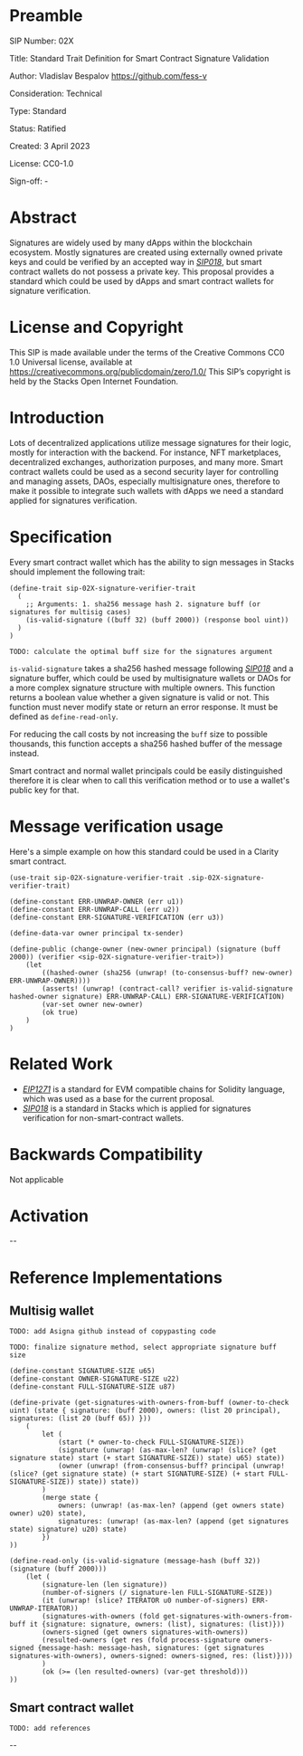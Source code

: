 # Preamble

SIP Number: 02X

Title: Standard Trait Definition for Smart Contract Signature Validation

Author: Vladislav Bespalov <https://github.com/fess-v>

Consideration: Technical

Type: Standard

Status: Ratified

Created: 3 April 2023

License: CC0-1.0

Sign-off: -

# Abstract


Signatures are widely used by many dApps within the blockchain ecosystem.
Mostly signatures are created using externally owned private keys and could be verified by an accepted way in
_[SIP018](https://github.com/stacksgov/sips/blob/main/sips/sip-018/sip-018-signed-structured-data.md)_, but smart contract wallets do not possess a private key.
This proposal provides a standard which could be used by dApps and smart contract wallets for signature verification.


# License and Copyright

This SIP is made available under the terms of the Creative Commons CC0 1.0 Universal license, available at https://creativecommons.org/publicdomain/zero/1.0/
This SIP’s copyright is held by the Stacks Open Internet Foundation.

# Introduction

Lots of decentralized applications utilize message signatures for their logic, mostly for interaction with the backend. For instance, NFT marketplaces, decentralized exchanges, authorization purposes, and many more.
Smart contract wallets could be used as a second security layer for controlling and managing assets, DAOs, especially multisignature ones, therefore to make it possible to integrate such wallets with dApps we need a standard applied for signatures verification.


# Specification

Every smart contract wallet which has the ability to sign messages in Stacks should implement the following trait:

```
(define-trait sip-02X-signature-verifier-trait
  (
    ;; Arguments: 1. sha256 message hash 2. signature buff (or signatures for multisig cases)
    (is-valid-signature ((buff 32) (buff 2000)) (response bool uint))
  )
)
```
`TODO: calculate the optimal buff size for the signatures argument`

`is-valid-signature` takes a sha256 hashed message following _[SIP018](https://github.com/stacksgov/sips/blob/main/sips/sip-018/sip-018-signed-structured-data.md)_ and a signature buffer, which could be used by multisignature wallets or DAOs for a more complex signature structure with multiple owners.
This function returns a boolean value whether a given signature is valid or not. 
This function must never modify state or return an error response. It must be defined as `define-read-only`.

For reducing the call costs by not increasing the `buff` size to possible thousands, this function accepts a sha256 hashed buffer of the message instead.

Smart contract and normal wallet principals could be easily distinguished therefore it is clear when to call this verification method or to use a wallet's public key for that. 

# Message verification usage

Here's a simple example on how this standard could be used in a Clarity smart contract.

```
(use-trait sip-02X-signature-verifier-trait .sip-02X-signature-verifier-trait)

(define-constant ERR-UNWRAP-OWNER (err u1))
(define-constant ERR-UNWRAP-CALL (err u2))
(define-constant ERR-SIGNATURE-VERIFICATION (err u3))

(define-data-var owner principal tx-sender)

(define-public (change-owner (new-owner principal) (signature (buff 2000)) (verifier <sip-02X-signature-verifier-trait>))
    (let 
        ((hashed-owner (sha256 (unwrap! (to-consensus-buff? new-owner) ERR-UNWRAP-OWNER))))
        (asserts! (unwrap! (contract-call? verifier is-valid-signature hashed-owner signature) ERR-UNWRAP-CALL) ERR-SIGNATURE-VERIFICATION)
        (var-set owner new-owner)
        (ok true)
    )
)
```


# Related Work

- _[EIP1271](https://eips.ethereum.org/EIPS/eip-1271)_ is a standard for EVM compatible chains for Solidity language, which was used as a base for the current proposal.
- _[SIP018](https://github.com/stacksgov/sips/blob/main/sips/sip-018/sip-018-signed-structured-data.md)_  is a standard in Stacks which is applied for signatures verification for non-smart-contract wallets.

# Backwards Compatibility

Not applicable

# Activation

--

# Reference Implementations

## Multisig wallet

`TODO: add Asigna github instead of copypasting code`

`TODO: finalize signature method, select appropriate signature buff size`

```
(define-constant SIGNATURE-SIZE u65)
(define-constant OWNER-SIGNATURE-SIZE u22)
(define-constant FULL-SIGNATURE-SIZE u87)

(define-private (get-signatures-with-owners-from-buff (owner-to-check uint) (state { signature: (buff 2000), owners: (list 20 principal), signatures: (list 20 (buff 65)) }))
    (
        let (
            (start (* owner-to-check FULL-SIGNATURE-SIZE))
            (signature (unwrap! (as-max-len? (unwrap! (slice? (get signature state) start (+ start SIGNATURE-SIZE)) state) u65) state))
            (owner (unwrap! (from-consensus-buff? principal (unwrap! (slice? (get signature state) (+ start SIGNATURE-SIZE) (+ start FULL-SIGNATURE-SIZE)) state)) state))
        )
        (merge state {
            owners: (unwrap! (as-max-len? (append (get owners state) owner) u20) state),
            signatures: (unwrap! (as-max-len? (append (get signatures state) signature) u20) state)
        })
))

(define-read-only (is-valid-signature (message-hash (buff 32)) (signature (buff 2000))) 
    (let (
        (signature-len (len signature))
        (number-of-signers (/ signature-len FULL-SIGNATURE-SIZE))
        (it (unwrap! (slice? ITERATOR u0 number-of-signers) ERR-UNWRAP-ITERATOR))
        (signatures-with-owners (fold get-signatures-with-owners-from-buff it {signature: signature, owners: (list), signatures: (list)}))
        (owners-signed (get owners signatures-with-owners))
        (resulted-owners (get res (fold process-signature owners-signed {message-hash: message-hash, signatures: (get signatures signatures-with-owners), owners-signed: owners-signed, res: (list)})))
        )
        (ok (>= (len resulted-owners) (var-get threshold)))
))
```

## Smart contract wallet

`TODO: add references`

-- 

